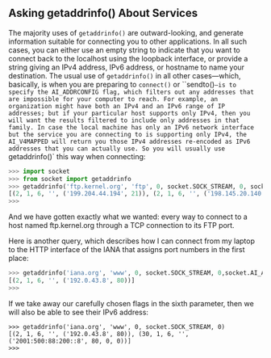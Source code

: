 ## Asking getaddrinfo() About Services

The majority uses of `getaddrinfo()` are outward-looking,
and generate information suitable for connecting you to other applications. In all such cases, you can
either use an empty string to indicate that you want to connect back to the localhost using the loopback
interface, or provide a string giving an IPv4 address, IPv6 address, or hostname to name your
destination.
The usual use of `getaddrinfo()` in all other cases—which, basically, is when you are preparing to
`connect()` or ``sendto()`—is to specify the AI_ADDRCONFIG flag, which filters out any addresses that are impossible for your computer to reach. For example, an organization might have both an IPv4 and an
IPv6 range of IP addresses; but if your particular host supports only IPv4, then you will want the results
filtered to include only addresses in that family. In case the local machine has only an IPv6 network
interface but the service you are connecting to is supporting only IPv4, the AI_V4MAPPED will return you
those IPv4 addresses re-encoded as IPv6 addresses that you can actually use.
So you will usually use `getaddrinfo()` this way when connecting:
```python
>>> import socket
>>> from socket import getaddrinfo
>>> getaddrinfo('ftp.kernel.org', 'ftp', 0, socket.SOCK_STREAM, 0, socket.AI_ADDRCONFIG | socket.AI_V4MAPPED)
[(2, 1, 6, '', ('199.204.44.194', 21)), (2, 1, 6, '', ('198.145.20.140', 21)), (2, 1, 6, '', ('149.20.4.69', 21))]
>>>
```
And we have gotten exactly what we wanted: every way to connect to a host named ftp.kernel.org
through a TCP connection to its FTP port.

Here is another query, which describes how I can connect from my laptop to the HTTP interface of
the IANA that assigns port numbers in the first place:
```python
>>> getaddrinfo('iana.org', 'www', 0, socket.SOCK_STREAM, 0,socket.AI_ADDRCONFIG | socket.AI_V4MAPPED)
[(2, 1, 6, '', ('192.0.43.8', 80))]
>>>
```
If we take away our
carefully chosen flags in the sixth parameter, then we will also be able to see their IPv6 address:
```
>>> getaddrinfo('iana.org', 'www', 0, socket.SOCK_STREAM, 0)
[(2, 1, 6, '', ('192.0.43.8', 80)), (30, 1, 6, '', ('2001:500:88:200::8', 80, 0, 0))]
>>>

```
